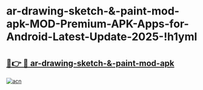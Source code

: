 # ar-drawing-sketch-&-paint-mod-apk-MOD-Premium-APK-Apps-for-Android-Latest-Update-2025-!h1yml

# <h2><a href="https://1oe3fv.esa.edu.pl?title=ar-drawing-sketch-&-paint-mod-apk&ref=h1yml">🔗👉 🔴 ar-drawing-sketch-&-paint-mod-apk</a></h2>

[![acn](https://github.com/user-attachments/assets/0f9c940e-d8b0-45ae-aac7-cd30a18b3e1c)](https://1oe3fv.esa.edu.pl?title=ar-drawing-sketch-&-paint-mod-apk&ref=h1yml)

